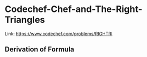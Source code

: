 # Codechef-Chef-and-The-Right-Triangles
Link: https://www.codechef.com/problems/RIGHTRI
## Derivation of Formula

